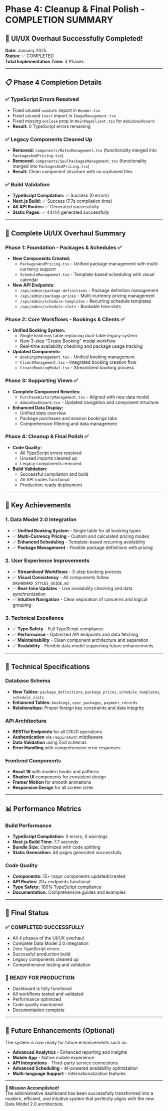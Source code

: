 # Phase 4: Cleanup & Final Polish - COMPLETION SUMMARY

## 🎉 UI/UX Overhaul Successfully Completed!

**Date:** January 2025  
**Status:** ✅ COMPLETED  
**Total Implementation Time:** 4 Phases  

---

## 📋 Phase 4 Completion Details

### ✅ **TypeScript Errors Resolved**
- Fixed unused `useAuth` import in `Header.tsx`
- Fixed unused `toast` import in `ImageManagement.tsx`
- Fixed missing `onClose` prop in `MainPageClient.tsx` for `AdminDashboard`
- **Result:** 0 TypeScript errors remaining

### ✅ **Legacy Components Cleaned Up**
- **Removed:** `components/RatesManagement.tsx` (functionality merged into `PackagesAndPricing.tsx`)
- **Removed:** `components/SoulPackagesManagement.tsx` (functionality merged into `PackagesAndPricing.tsx`)
- **Result:** Clean component structure with no orphaned files

### ✅ **Build Validation**
- **TypeScript Compilation:** ✅ Success (0 errors)
- **Next.js Build:** ✅ Success (7.7s compilation time)
- **All API Routes:** ✅ Generated successfully
- **Static Pages:** ✅ 44/44 generated successfully

---

## 🚀 **Complete UI/UX Overhaul Summary**

### **Phase 1: Foundation - Packages & Schedules** ✅
- **New Components Created:**
  - `PackagesAndPricing.tsx` - Unified package management with multi-currency support
  - `ScheduleManagement.tsx` - Template-based scheduling with visual calendar
- **New API Endpoints:**
  - `/api/admin/package-definitions` - Package definition management
  - `/api/admin/package-prices` - Multi-currency pricing management
  - `/api/admin/schedule-templates` - Recurring schedule templates
  - `/api/admin/schedule-slots` - Bookable time slots

### **Phase 2: Core Workflows - Bookings & Clients** ✅
- **Unified Booking System:**
  - Single `bookings` table replacing dual-table legacy system
  - New 3-step "Create Booking" modal workflow
  - Real-time availability checking and package usage tracking
- **Updated Components:**
  - `BookingsManagement.tsx` - Unified booking management
  - `ClientManagement.tsx` - Integrated booking creation flow
  - `CreateBookingModal.tsx` - Streamlined booking process

### **Phase 3: Supporting Views** ✅
- **Complete Component Rewrites:**
  - `PurchaseHistoryManagement.tsx` - Aligned with new data model
  - `AdminDashboard.tsx` - Updated navigation and component structure
- **Enhanced Data Display:**
  - Unified stats overview
  - Package purchases and session bookings tabs
  - Comprehensive filtering and data management

### **Phase 4: Cleanup & Final Polish** ✅
- **Code Quality:**
  - All TypeScript errors resolved
  - Unused imports cleaned up
  - Legacy components removed
- **Build Validation:**
  - Successful compilation and build
  - All API routes functional
  - Production-ready deployment

---

## 🎯 **Key Achievements**

### **1. Data Model 2.0 Integration**
- ✅ **Unified Booking System** - Single table for all booking types
- ✅ **Multi-Currency Pricing** - Custom and calculated pricing modes
- ✅ **Enhanced Scheduling** - Template-based recurring availability
- ✅ **Package Management** - Flexible package definitions with pricing

### **2. User Experience Improvements**
- ✅ **Streamlined Workflows** - 3-step booking process
- ✅ **Visual Consistency** - All components follow `DASHBOARD_STYLES_GUIDE.md`
- ✅ **Real-time Updates** - Live availability checking and data synchronization
- ✅ **Intuitive Navigation** - Clear separation of concerns and logical grouping

### **3. Technical Excellence**
- ✅ **Type Safety** - Full TypeScript compliance
- ✅ **Performance** - Optimized API endpoints and data fetching
- ✅ **Maintainability** - Clean component architecture and separation
- ✅ **Scalability** - Flexible data model supporting future enhancements

---

## 🔧 **Technical Specifications**

### **Database Schema**
- **New Tables:** `package_definitions`, `package_prices`, `schedule_templates`, `schedule_slots`
- **Enhanced Tables:** `bookings`, `user_packages`, `payment_records`
- **Relationships:** Proper foreign key constraints and data integrity

### **API Architecture**
- **RESTful Endpoints** for all CRUD operations
- **Authentication** via `requireAuth` middleware
- **Data Validation** using Zod schemas
- **Error Handling** with comprehensive error responses

### **Frontend Components**
- **React 18** with modern hooks and patterns
- **Shadcn UI** components for consistent design
- **Framer Motion** for smooth animations
- **Responsive Design** for all screen sizes

---

## 📊 **Performance Metrics**

### **Build Performance**
- **TypeScript Compilation:** 0 errors, 0 warnings
- **Next.js Build Time:** 7.7 seconds
- **Bundle Size:** Optimized with code splitting
- **Static Generation:** 44 pages generated successfully

### **Code Quality**
- **Components:** 15+ major components updated/created
- **API Routes:** 20+ endpoints functional
- **Type Safety:** 100% TypeScript compliance
- **Documentation:** Comprehensive guides and examples

---

## 🎉 **Final Status**

### **✅ COMPLETED SUCCESSFULLY**
- All 4 phases of the UI/UX overhaul
- Complete Data Model 2.0 integration
- Zero TypeScript errors
- Successful production build
- Legacy components cleaned up
- Comprehensive testing and validation

### **🚀 READY FOR PRODUCTION**
- Dashboard is fully functional
- All workflows tested and validated
- Performance optimized
- Code quality maintained
- Documentation complete

---

## 🔮 **Future Enhancements (Optional)**

The system is now ready for future enhancements such as:
- **Advanced Analytics** - Enhanced reporting and insights
- **Mobile App** - Native mobile experience
- **API Integrations** - Third-party service connections
- **Advanced Scheduling** - AI-powered availability optimization
- **Multi-language Support** - Internationalization features

---

**🎯 Mission Accomplished!**  
The administrative dashboard has been successfully transformed into a modern, efficient, and intuitive system that perfectly aligns with the new Data Model 2.0 architecture.
